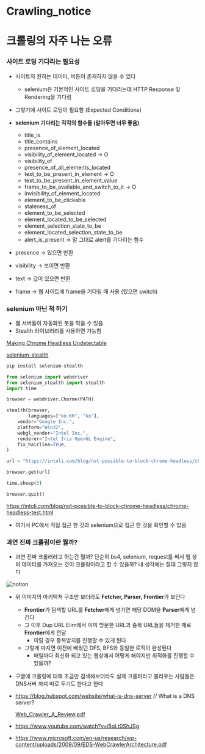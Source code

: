# Crawling_notice

# 크롤링의 자주 나는 오류

### 사이트 로딩 기다리는 필요성

- 사이트의 원하는 데이터, 버튼이 존재하지 않을 수 있다
    - selenium은 기본적인 사이트 로딩을 기다리는데
    HTTP Response 및 Rendering을 기다림
- 그렇기에 사이트 로딩이 필요함 (Expected Conditions)
- **selenium 기다리는 각각의 함수들 (알아두면 너무 좋음)**
    - title_is
    - title_contains
    - presence_of_element_located
    - visibility_of_element_located → O
    - visibility_of
    - presence_of_all_elements_located
    - text_to_be_present_in_element → O
    - text_to_be_present_in_element_value
    - frame_to_be_available_and_switch_to_it  → O
    - invisibility_of_element_located
    - element_to_be_clickable
    - staleness_of
    - element_to_be_selected
    - element_located_to_be_selected
    - element_selection_state_to_be
    - element_located_selection_state_to_be
    - alert_is_present → 말 그대로 alert를 기다리는 함수
    
- presence → 있으면 반환
- visibility → 보이면 반환
- text → 값이 있으면 반환
- frame → 웹 사이트에 frame을 기다릴 때 사용 (있으면 switch)

### selenium 아닌 척 하기

- 웹 서버들이 자동화된 봇을 막을 수 있음
- Stealth 라이브러리를 사용하면 가능함

[Making Chrome Headless Undetectable](https://intoli.com/blog/making-chrome-headless-undetectable/)

[selenium-stealth](https://pypi.org/project/selenium-stealth/)

```python
pip install selenium-stealth

from selenium import webdriver
from selenium_stealth import stealth
import time

browser = webdriver.Chorme(PATH)

stealth(browser,
		languages=["ko-KR", "ko"],
    vendor="Google Inc.",
    platform="Win32",
    webgl_vendor="Intel Inc.",
    renderer="Intel Iris OpenGL Engine",
    fix_hairline=True,
)

url = "https://intoli.com/blog/not-possible-to-block-chrome-headless/chrome-headless-test.html"

browser.get(url)

time.sheep(3)

browser.quit()
```

https://intoli.com/blog/not-possible-to-block-chrome-headless/chrome-headless-test.html

- 여기서 PC에서 직접 접근 한 것과 selenium으로 접근 한 것을 확인할 수 있음

### 과연 진짜 크롤링이란 뭘까?

- 과연 진짜 크롤러라고 하는건 뭘까?
단순히 bs4, selenium, request를 써서 웹 상의 데이터를 가져오는 것이 크롤링이라고 할 수 있을까?
내 생각에는 절대 그렇지 않다

![notion](https://file.notion.so/f/s/185fd82c-eecd-4959-99a0-4e43711e219a/Untitled.png?id=b45bf154-cd5a-4e74-8e5a-924d4847970d&table=block&spaceId=823889bb-fa3b-4ccb-a4a3-0250bfde50bc&expirationTimestamp=1687314161756&signature=EPF34V615nMWUaG9sVnxdL-Q1Wa0ktA3ieX9844Ye3g&downloadName=Untitled.png)

- 위 이미지의 아키텍쳐 구조만 보더라도 **Fetcher, Parser, Frontier**가 보인다
    - **Frontier**가 탐색할 URL를 **Fetcher**에게 넘기면 해당 DOM을 **Parser**에게 넘긴다
    - 그 이후 Dup URL Elim에서 이미 방문한 URL과 중복 URL들을 제거한 채로 **Frontier**에게 전달
        - 이럴 경우 중복방지를 진행할 수 있게 된다
    - 그렇게 따지면 이전에 배웠던 DFS, BFS와 동일한 로직이 완성된다
        - 매일마다 최신화 되고 있는 웹상에서 어떻게 해야지만 최적화를 진행할 수 있을까?
    
- 구글에 크롤링에 대해 조금만 검색해보더라도 실제 크롤러라고 불리우는 사람들은
DNS서버 까지 따로 두기도 한다고 한다
- https://blog.hubspot.com/website/what-is-dns-server // What is a DNS server?
    
    [Web_Crawler_A_Review.pdf](https://s3-us-west-2.amazonaws.com/secure.notion-static.com/f556b716-184e-4a58-83d9-a8051b4ef7d1/Web_Crawler_A_Review.pdf)
    
- https://www.youtube.com/watch?v=i5qLt0ShJSg
- https://www.microsoft.com/en-us/research/wp-content/uploads/2009/09/EDS-WebCrawlerArchitecture.pdf

